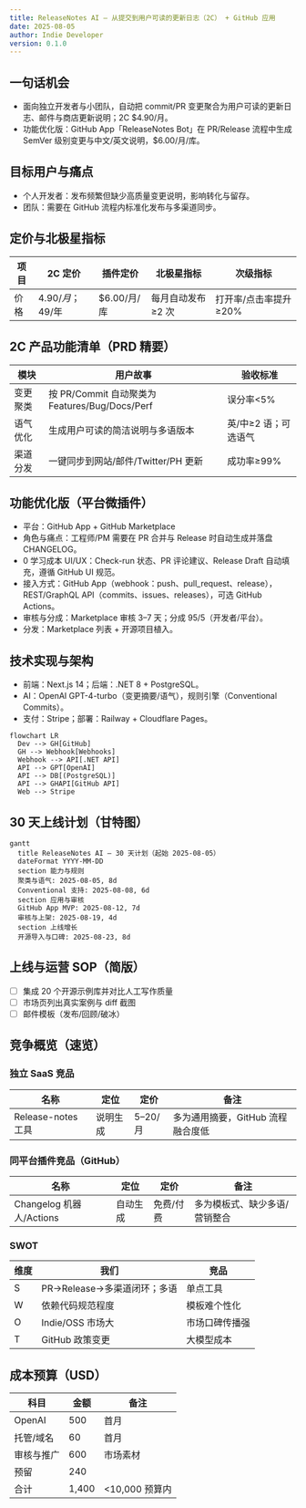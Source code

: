```yaml
---
title: ReleaseNotes AI — 从提交到用户可读的更新日志（2C） + GitHub 应用
date: 2025-08-05
author: Indie Developer
version: 0.1.0
---
```


## 一句话机会

- 面向独立开发者与小团队，自动把 commit/PR 变更聚合为用户可读的更新日志、邮件与商店更新说明；2C $4.90/月。
- 功能优化版：GitHub App「ReleaseNotes Bot」在 PR/Release 流程中生成 SemVer 级别变更与中文/英文说明，$6.00/月/库。

## 目标用户与痛点

- 个人开发者：发布频繁但缺少高质量变更说明，影响转化与留存。
- 团队：需要在 GitHub 流程内标准化发布与多渠道同步。

## 定价与北极星指标

| 项目 | 2C 定价 | 插件定价 | 北极星指标 | 次级指标 |
|---|---|---|---|---|
| 价格 | $4.90/月；$49/年 | $6.00/月/库 | 每月自动发布≥2 次 | 打开率/点击率提升≥20% |

## 2C 产品功能清单（PRD 精要）

| 模块 | 用户故事 | 验收标准 |
|---|---|---|
| 变更聚类 | 按 PR/Commit 自动聚类为 Features/Bug/Docs/Perf | 误分率<5% |
| 语气优化 | 生成用户可读的简洁说明与多语版本 | 英/中≥2 语；可选语气 |
| 渠道分发 | 一键同步到网站/邮件/Twitter/PH 更新 | 成功率≥99% |

## 功能优化版（平台微插件）

- 平台：GitHub App + GitHub Marketplace
- 角色与痛点：工程师/PM 需要在 PR 合并与 Release 时自动生成并落盘 CHANGELOG。
- 0 学习成本 UI/UX：Check-run 状态、PR 评论建议、Release Draft 自动填充，遵循 GitHub UI 规范。
- 接入方式：GitHub App（webhook：push、pull_request、release），REST/GraphQL API（commits、issues、releases），可选 GitHub Actions。
- 审核与分成：Marketplace 审核 3–7 天；分成 95/5（开发者/平台）。
- 分发：Marketplace 列表 + 开源项目植入。

## 技术实现与架构

- 前端：Next.js 14；后端：.NET 8 + PostgreSQL。
- AI：OpenAI GPT-4-turbo（变更摘要/语气），规则引擎（Conventional Commits）。
- 支付：Stripe；部署：Railway + Cloudflare Pages。

```mermaid
flowchart LR
  Dev --> GH[GitHub]
  GH --> Webhook[Webhooks]
  Webhook --> API[.NET API]
  API --> GPT[OpenAI]
  API --> DB[(PostgreSQL)]
  API --> GHAPI[GitHub API]
  Web --> Stripe
```

## 30 天上线计划（甘特图）

```mermaid
gantt
  title ReleaseNotes AI — 30 天计划（起始 2025-08-05）
  dateFormat YYYY-MM-DD
  section 能力与规则
  聚类与语气: 2025-08-05, 8d
  Conventional 支持: 2025-08-08, 6d
  section 应用与审核
  GitHub App MVP: 2025-08-12, 7d
  审核与上架: 2025-08-19, 4d
  section 上线增长
  开源导入与口碑: 2025-08-23, 8d
```

## 上线与运营 SOP（简版）

- [ ] 集成 20 个开源示例库并对比人工写作质量
- [ ] 市场页列出真实案例与 diff 截图
- [ ] 邮件模板（发布/回顾/破冰）

## 竞争概览（速览）

### 独立 SaaS 竞品

| 名称 | 定位 | 定价 | 备注 |
|---|---|---|---|
| Release-notes 工具 | 说明生成 | $5–$20/月 | 多为通用摘要，GitHub 流程融合度低 |

### 同平台插件竞品（GitHub）

| 名称 | 定位 | 定价 | 备注 |
|---|---|---|---|
| Changelog 机器人/Actions | 自动生成 | 免费/付费 | 多为模板式、缺少多语/营销整合 |

### SWOT

| 维度 | 我们 | 竞品 |
|---|---|---|
| S | PR→Release→多渠道闭环；多语 | 单点工具 |
| W | 依赖代码规范程度 | 模板难个性化 |
| O | Indie/OSS 市场大 | 市场口碑传播强 |
| T | GitHub 政策变更 | 大模型成本 |

## 成本预算（USD）

| 科目 | 金额 | 备注 |
|---|---|---|
| OpenAI | 500 | 首月 |
| 托管/域名 | 60 | 首月 |
| 审核与推广 | 600 | 市场素材 |
| 预留 | 240 |  |
| 合计 | 1,400 | <10,000 预算内 |

